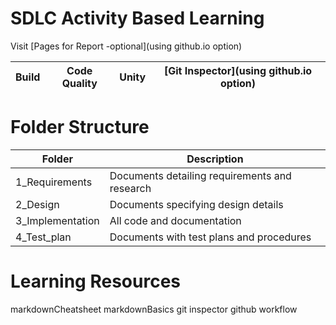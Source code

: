 # SDLC Activity Based Learning
Visit [Pages for Report -optional](using github.io option)

|Build	    |Code Quality	|Unity	   |[Git Inspector](using github.io option)|
|-----------|---------------|----------|---------------------------------------|


# Folder Structure

|Folder	         |Description                                               |
|----------------|----------------------------------------------------------|
|1_Requirements  |Documents detailing requirements and research             |
|2_Design      	 |Documents specifying design details                       |
|3_Implementation|All code and documentation                                |
|4_Test_plan	 |Documents with test plans and procedures                  |

# Learning Resources
markdownCheatsheet
markdownBasics
git inspector
github workflow